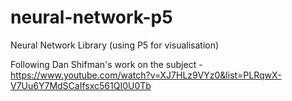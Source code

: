 # neural-network-p5
Neural Network Library (using P5 for visualisation)

Following Dan Shifman's work on the subject - https://www.youtube.com/watch?v=XJ7HLz9VYz0&list=PLRqwX-V7Uu6Y7MdSCaIfsxc561QI0U0Tb
